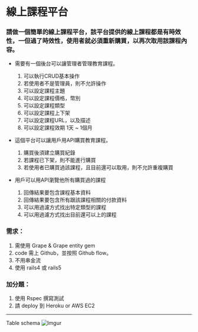 # 線上課程平台
### 請做一個簡單的線上課程平台，該平台提供的線上課程都是有時效性，一但過了時效性，使用者就必須重新購買，以再次取用該課程內容。
- 需要有一個後台可以讓管理者管理教育課程。
  1. 可以執行CRUD基本操作
  2. 若使用者不是管理員，則不允許操作
  3. 可以設定課程主題
  4. 可以設定課程價格，幣別
  5. 可以設定課程類型
  6. 可以設定課程上下架
  7. 可以設定課程URL，以及描述
  8. 可以設定課程效期 1天 ~ 1個月
 
- 這個平台可以讓用戶用API購買教育課程。
  1. 購買後須建立購買紀錄
  2. 若課程已下架，則不能進行購買
  3. 若使用者已購買過該課程，且目前還可以取用，則不允許重複購買

- 用戶可以用API瀏覽他所有購買過的課程
  1. 回傳結果要包含課程基本資料
  2. 回傳結果要包含所有跟該課程相關的付款資料
  3. 可以用過濾方式找出特定類型的課程
  4. 可以用過濾方式找出目前還可以上的課程

### 需求：
  1. 需使用 Grape & Grape entity gem
  2. code 需上 Github，並按照 Github flow。
  3. 不用串金流
  4. 使用 rails4 或 rails5

### 加分題：
  1. 使用 Rspec 撰寫測試
  2. 請 deploy 到 Heroku or AWS EC2
___ 
Table schema
![Imgur](https://i.imgur.com/vXdyvdL.jpg)

